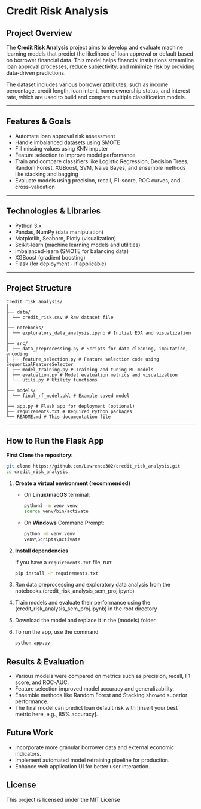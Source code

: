 # Credit Risk Analysis

## Project Overview

The **Credit Risk Analysis** project aims to develop and evaluate machine learning models that predict the likelihood of loan approval or default based on borrower financial data. This model helps financial institutions streamline loan approval processes, reduce subjectivity, and minimize risk by providing data-driven predictions.

The dataset includes various borrower attributes, such as income percentage, credit length, loan intent, home ownership status, and interest rate, which are used to build and compare multiple classification models.

---

## Features & Goals

- Automate loan approval risk assessment
- Handle imbalanced datasets using SMOTE
- Fill missing values using KNN imputer
- Feature selection to improve model performance
- Train and compare classifiers like Logistic Regression, Decision Trees, Random Forest, XGBoost, SVM, Naive Bayes, and ensemble methods like stacking and bagging
- Evaluate models using precision, recall, F1-score, ROC curves, and cross-validation

---

## Technologies & Libraries

- Python 3.x
- Pandas, NumPy (data manipulation)
- Matplotlib, Seaborn, Plotly (visualization)
- Scikit-learn (machine learning models and utilities)
- imbalanced-learn (SMOTE for balancing data)
- XGBoost (gradient boosting)
- Flask (for deployment - if applicable)

---

## Project Structure
```
Credit_risk_analysis/
│
├── data/
│ └── credit_risk.csv # Raw dataset file
│
├── notebooks/
│ └── exploratory_data_analysis.ipynb # Initial EDA and visualization
│
├── src/
│ ├── data_preprocessing.py # Scripts for data cleaning, imputation, encoding
│ ├── feature_selection.py # Feature selection code using SequentialFeatureSelector
│ ├── model_training.py # Training and tuning ML models
│ ├── evaluation.py # Model evaluation metrics and visualization
│ └── utils.py # Utility functions
│
├── models/
│ └── final_rf_model.pkl # Example saved model
│
├── app.py # Flask app for deployment (optional)
├── requirements.txt # Required Python packages
└── README.md # This documentation file
```

---

## How to Run the Flask App
**First Clone the repository:**
   ```bash
   git clone https://github.com/Lawrence302/credit_risk_analysis.git
   cd credit_risk_analysis
  ```
1. **Create a virtual environment (recommended)**

   - On **Linux/macOS** terminal:
     ```bash
     python3 -m venv venv
     source venv/bin/activate
     ```
   - On **Windows** Command Prompt:
     ```cmd
     python -m venv venv
     venv\Scripts\activate
     ```

2. **Install dependencies**

   If you have a `requirements.txt` file, run:
   ```bash
   pip install -r requirements.txt
   ```
3. Run data preprocessing and exploratory data analysis from the notebooks.(credit_risk_analysis_sem_proj.ipynb)

4. Train models and evaluate their performance using the (credit_risk_analysis_sem_proj.ipynb) in the root directory
5. Download the model and replace it in the (models) folder

6. To run the app, use the command
   ```bash
   python app.py
   ```

## Results & Evaluation

- Various models were compared on metrics such as precision, recall, F1-score, and ROC-AUC.
- Feature selection improved model accuracy and generalizability.
- Ensemble methods like Random Forest and Stacking showed superior performance.
- The final model can predict loan default risk with [insert your best metric here, e.g., 85% accuracy].

## Future Work

- Incorporate more granular borrower data and external economic indicators.
- Implement automated model retraining pipeline for production.
- Enhance web application UI for better user interaction.

## License

This project is licensed under the MIT License 
